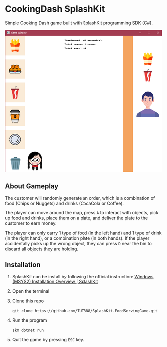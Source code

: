 # CookingDash SplashKit
Simple Cooking Dash game built with SplashKit programming SDK (C#). 

![alt text](image.png)

## About Gameplay
The customer will randomly generate an order, which is a combination of food (Chips or Nuggets) and drinks (CocaCola or Coffee).

The player can move around the map, press `A` to interact with objects, pick up food and drinks, place them on a plate, and deliver the plate to the customer to earn money.

The player can only carry 1 type of food (in the left hand) and 1 type of drink (in the right hand), or a combination plate (in both hands).
If the player accidentally picks up the wrong object, they can press `D` near the bin to discard all objects they are holding.

## Installation
1. SplashKit can be install by following the official instruction: [Windows (MSYS2) Installation Overview | SplashKit](https://splashkit.io/installation/windows-msys2/)
2. Open the terminal
3. Clone this repo

    ```git clone https://github.com/TUT888/SplashKit-FoodServingGame.git```
4. Run the program

    ```skm dotnet run```
5. Quit the game by pressing `ESC` key.